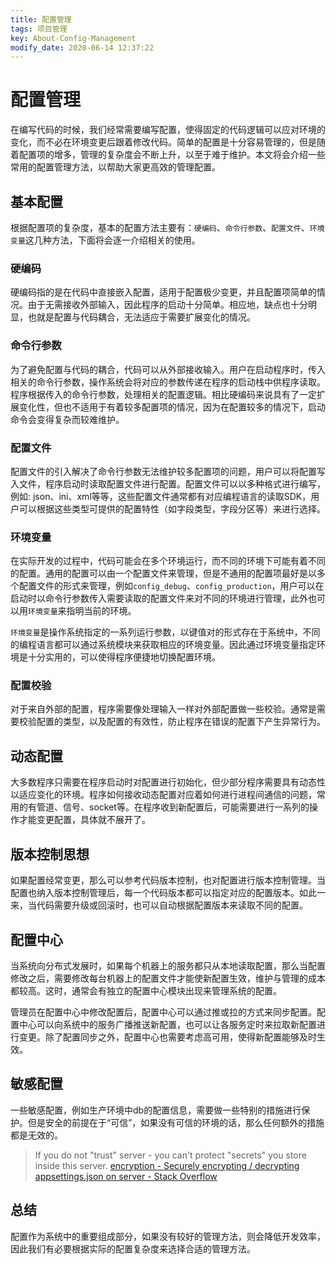 ```yaml
---
title: 配置管理
tags: 项目管理
key: About-Config-Management
modify_date: 2020-06-14 12:37:22 
---
```


# 配置管理
在编写代码的时候，我们经常需要编写配置，使得固定的代码逻辑可以应对环境的变化，而不必在环境变更后跟着修改代码。简单的配置是十分容易管理的，但是随着配置项的增多，管理的复杂度会不断上升，以至于难于维护。本文将会介绍一些常用的配置管理方法，以帮助大家更高效的管理配置。

<!--more-->

## 基本配置
根据配置项的复杂度，基本的配置方法主要有：`硬编码`、`命令行参数`、`配置文件`、`环境变量`这几种方法，下面将会逐一介绍相关的使用。

### 硬编码
硬编码指的是在代码中直接嵌入配置，适用于配置极少变更，并且配置项简单的情况。由于无需接收外部输入，因此程序的启动十分简单。相应地，缺点也十分明显，也就是配置与代码耦合，无法适应于需要扩展变化的情况。

### 命令行参数
为了避免配置与代码的耦合，代码可以从外部接收输入。用户在启动程序时，传入相关的命令行参数，操作系统会将对应的参数传递在程序的启动栈中供程序读取。程序根据传入的命令行参数，处理相关的配置逻辑。相比硬编码来说具有了一定扩展变化性，但也不适用于有着较多配置项的情况，因为在配置较多的情况下，启动命令会变得复杂而较难维护。

### 配置文件 
配置文件的引入解决了命令行参数无法维护较多配置项的问题，用户可以将配置写入文件，程序启动时读取配置文件进行配置。配置文件可以以多种格式进行编写，例如: json、ini、xml等等，这些配置文件通常都有对应编程语言的读取SDK，用户可以根据这些类型可提供的配置特性（如字段类型，字段分区等）来进行选择。

### 环境变量
在实际开发的过程中，代码可能会在多个环境运行，而不同的环境下可能有着不同的配置。通用的配置可以由一个配置文件来管理，但是不通用的配置项最好是以多个配置文件的形式来管理，例如`config_debug`、`config_production`，用户可以在启动时以命令行参数传入需要读取的配置文件来对不同的环境进行管理，此外也可以用`环境变量`来指明当前的环境。

`环境变量`是操作系统指定的一系列运行参数，以键值对的形式存在于系统中，不同的编程语言都可以通过系统模块来获取相应的环境变量。因此通过环境变量指定环境是十分实用的，可以使得程序便捷地切换配置环境。

### 配置校验
对于来自外部的配置，程序需要像处理输入一样对外部配置做一些校验。通常是需要校验配置的类型，以及配置的有效性，防止程序在错误的配置下产生异常行为。

## 动态配置
大多数程序只需要在程序启动时对配置进行初始化，但少部分程序需要具有动态性以适应变化的环境。程序如何接收动态配置对应着如何进行进程间通信的问题，常用的有管道、信号、socket等。在程序收到新配置后，可能需要进行一系列的操作才能变更配置，具体就不展开了。

## 版本控制思想
如果配置经常变更，那么可以参考代码版本控制，也对配置进行版本控制管理。当配置也纳入版本控制管理后，每一个代码版本都可以指定对应的配置版本。如此一来，当代码需要升级或回滚时，也可以自动根据配置版本来读取不同的配置。

## 配置中心
当系统向分布式发展时，如果每个机器上的服务都只从本地读取配置，那么当配置修改之后，需要修改每台机器上的配置文件才能使新配置生效，维护与管理的成本都较高。这时，通常会有独立的配置中心模块出现来管理系统的配置。

管理员在配置中心中修改配置后，配置中心可以通过推或拉的方式来同步配置。配置中心可以向系统中的服务广播推送新配置，也可以让各服务定时来拉取新配置进行变更。除了配置同步之外，配置中心也需要考虑高可用，使得新配置能够及时生效。

## 敏感配置
一些敏感配置，例如生产环境中db的配置信息，需要做一些特别的措施进行保护。但是安全的前提在于“可信”，如果没有可信的环境的话，那么任何额外的措施都是无效的。

> If you do not "trust" server - you can't protect "secrets" you store inside this server. [encryption - Securely encrypting / decrypting appsettings.json on server - Stack Overflow](https://stackoverflow.com/a/47692434)


## 总结
配置作为系统中的重要组成部分，如果没有较好的管理方法，则会降低开发效率，因此我们有必要根据实际的配置复杂度来选择合适的管理方法。